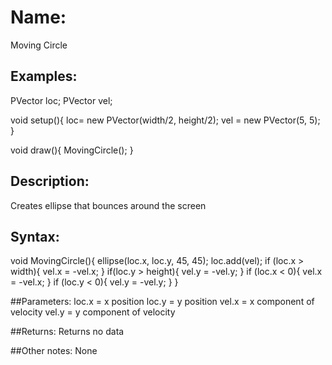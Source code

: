 # Name: 
Moving Circle

## Examples:
PVector loc;
PVector vel;

void setup(){
  loc= new PVector(width/2, height/2);
  vel = new PVector(5, 5);
}

void draw(){
  MovingCircle();
}


## Description:
Creates ellipse that bounces around the screen

## Syntax:
void MovingCircle(){
  ellipse(loc.x, loc.y, 45, 45);
  loc.add(vel);
  if (loc.x > width){
    vel.x = -vel.x;
  }
  if(loc.y > height){
    vel.y = -vel.y;
  }
  if (loc.x < 0){
    vel.x = -vel.x;
  }
  if (loc.y < 0){
    vel.y = -vel.y;
  }
}

##Parameters: 
loc.x = x position
loc.y = y position
vel.x = x component of velocity
vel.y = y component of velocity

##Returns:
Returns no data

##Other notes:
None
